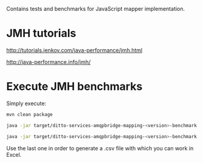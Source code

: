 Contains tests and benchmarks for JavaScript mapper implementation.

# JMH tutorials

http://tutorials.jenkov.com/java-performance/jmh.html

http://java-performance.info/jmh/

# Execute JMH benchmarks

Simply execute:
```bash
mvn clean package

java -jar target/ditto-services-amqpbridge-mapping-<version>-benchmark.jar

java -jar target/ditto-services-amqpbridge-mapping-<version>-benchmark.jar -rf csv
```

Use the last one in order to generate a .csv file with which you can work in Excel.
